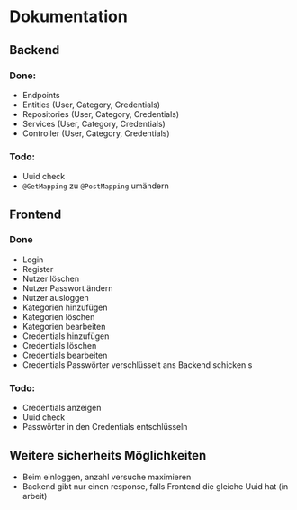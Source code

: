 # Dokumentation

## Backend
### Done:
- Endpoints
- Entities (User, Category, Credentials)
- Repositories (User, Category, Credentials)
- Services (User, Category, Credentials)
- Controller (User, Category, Credentials)

### Todo:
- Uuid check
- `@GetMapping` zu `@PostMapping` umändern

## Frontend
### Done
- Login
- Register
- Nutzer löschen
- Nutzer Passwort ändern
- Nutzer ausloggen
- Kategorien hinzufügen
- Kategorien löschen
- Kategorien bearbeiten
- Credentials hinzufügen
- Credentials löschen
- Credentials bearbeiten
- Credentials Passwörter verschlüsselt ans Backend schicken
s
### Todo:
- Credentials anzeigen
- Uuid check
- Passwörter in den Credentials entschlüsseln

## Weitere sicherheits Möglichkeiten
- Beim einloggen, anzahl versuche maximieren
- Backend gibt nur einen response, falls Frontend die gleiche Uuid hat (in arbeit)
